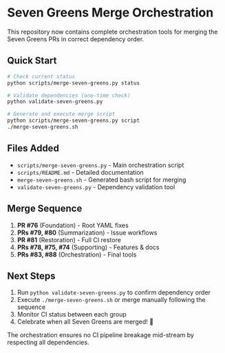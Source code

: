 # Seven Greens Merge Orchestration

This repository now contains complete orchestration tools for merging the Seven Greens PRs in correct dependency order.

## Quick Start

```bash
# Check current status
python scripts/merge-seven-greens.py status

# Validate dependencies (one-time check)
python validate-seven-greens.py

# Generate and execute merge script
python scripts/merge-seven-greens.py script
./merge-seven-greens.sh
```

## Files Added

- `scripts/merge-seven-greens.py` - Main orchestration script
- `scripts/README.md` - Detailed documentation
- `merge-seven-greens.sh` - Generated bash script for merging
- `validate-seven-greens.py` - Dependency validation tool

## Merge Sequence

1. **PR #76** (Foundation) - Root YAML fixes
2. **PRs #79, #80** (Summarization) - Issue workflows  
3. **PR #81** (Restoration) - Full CI restore
4. **PRs #78, #75, #74** (Supporting) - Features & docs
5. **PRs #83, #88** (Orchestration) - Final tools

## Next Steps

1. Run `python validate-seven-greens.py` to confirm dependency order
2. Execute `./merge-seven-greens.sh` or merge manually following the sequence
3. Monitor CI status between each group
4. Celebrate when all Seven Greens are merged! 🎉

The orchestration ensures no CI pipeline breakage mid-stream by respecting all dependencies.